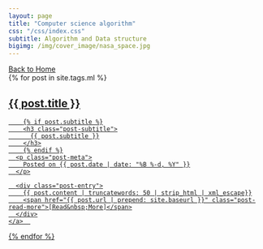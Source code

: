 ```yaml
---
layout: page
title: "Computer science algorithm"
css: "/css/index.css"
subtitle: Algorithm and Data structure
bigimg: /img/cover_image/nasa_space.jpg
---
```


<div class="list-filters">
  <a href="/index" class="list-filter">Back to Home</a>
  <!-- <a href="/machinelearning" class="list-filter">Machine learning</a> -->
  <!-- <a href="/paperreview" class="list-filter">Paper review</a> -->
  <!-- <a href="/tags" class="list-filter">Index</a> -->
</div>

<div class="posts-list">
  {% for post in site.tags.ml %}
  <article>
    <a class="post-preview" href="{{ post.url | prepend: site.baseurl }}">
	    <h2 class="post-title">{{ post.title }}</h2>
	
	    {% if post.subtitle %}
	    <h3 class="post-subtitle">
	      {{ post.subtitle }}
	    </h3>
	    {% endif %}
      <p class="post-meta">
        Posted on {{ post.date | date: "%B %-d, %Y" }}
      </p>

      <div class="post-entry">
        {{ post.content | truncatewords: 50 | strip_html | xml_escape}}
        <span href="{{ post.url | prepend: site.baseurl }}" class="post-read-more">[Read&nbsp;More]</span>
      </div>
    </a>  
   </article>
  {% endfor %}
</div>